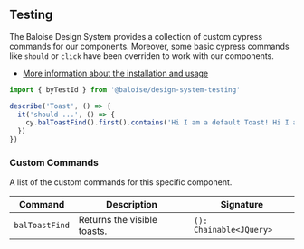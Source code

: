 ## Testing

The Baloise Design System provides a collection of custom cypress commands for our components. Moreover, some basic cypress commands like `should` or `click` have been overriden to work with our components.

- [More information about the installation and usage](/components/tooling/testing.html)

<!-- START: human documentation -->

```typescript
import { byTestId } from '@baloise/design-system-testing'

describe('Toast', () => {
  it('should ...', () => {
    cy.balToastFind().first().contains('Hi I am a default Toast! Hi I am a default Toast!')
  })
})
```

<!-- END: human documentation -->

### Custom Commands

A list of the custom commands for this specific component.

| Command        | Description                 | Signature               |
| -------------- | --------------------------- | ----------------------- |
| `balToastFind` | Returns the visible toasts. | `(): Chainable<JQuery>` |
